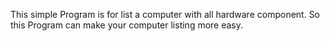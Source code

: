 This simple Program is for list a computer with all hardware component. So this Program can make your computer listing more easy.
